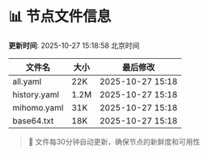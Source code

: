 # 📊 节点文件信息

**更新时间**: 2025-10-27 15:18:58 北京时间

| 文件名 | 大小 | 最后修改 |
|--------|------|----------|
| all.yaml | 22K | 2025-10-27 15:18 |
| history.yaml | 1.2M | 2025-10-27 15:18 |
| mihomo.yaml | 31K | 2025-10-27 15:18 |
| base64.txt | 18K | 2025-10-27 15:18 |

> 🔄 文件每30分钟自动更新，确保节点的新鲜度和可用性
